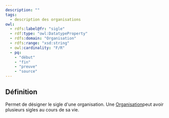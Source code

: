 ```yaml
---
description: ""
tags:
  - description des organisations
owl:
  - rdfs:label@fr: "sigle"
  - rdf:type: "owl:DatatypeProperty"
  - rdfs:domain: "Organisation"
  - rdfs:range: "xsd:string"
  - owl:cardinality: "F/R"
  - pq:
    - "début"
    - "fin"
    - "preuve"
    - "source"
---
```


<OntologyTable frontMatter={frontMatter}/>

## Définition

Permet de désigner le sigle d'une organisation. Une [Organisation](../Classes/Organisation/Organisation.md)peut avoir plusieurs sigles au cours de sa vie.
